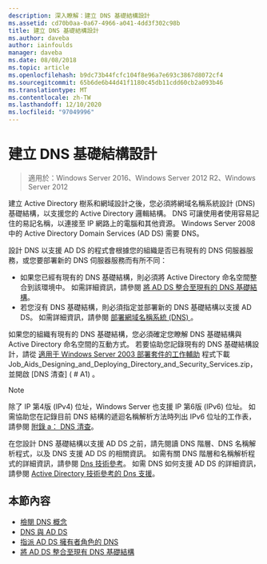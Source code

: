```yaml
---
description: 深入瞭解：建立 DNS 基礎結構設計
ms.assetid: cd70b0aa-0a67-4966-a041-4dd3f302c98b
title: 建立 DNS 基礎結構設計
ms.author: daveba
author: iainfoulds
manager: daveba
ms.date: 08/08/2018
ms.topic: article
ms.openlocfilehash: b9dc73b44fcfc104f8e96a7e693c3867d8072cf4
ms.sourcegitcommit: 65b6de6b44d41f1180c45db11cdd60cb2a093b46
ms.translationtype: MT
ms.contentlocale: zh-TW
ms.lasthandoff: 12/10/2020
ms.locfileid: "97049996"
---
```

# <a name="creating-a-dns-infrastructure-design"></a>建立 DNS 基礎結構設計

> 適用於：Windows Server 2016、Windows Server 2012 R2、Windows Server 2012

建立 Active Directory 樹系和網域設計之後，您必須將網域名稱系統設計 (DNS) 基礎結構，以支援您的 Active Directory 邏輯結構。 DNS 可讓使用者使用容易記住的易記名稱，以連接至 IP 網路上的電腦和其他資源。 Windows Server 2008 中的 Active Directory Domain Services (AD DS) 需要 DNS。

設計 DNS 以支援 AD DS 的程式會根據您的組織是否已有現有的 DNS 伺服器服務，或您要部署新的 DNS 伺服器服務而有所不同：

- 如果您已經有現有的 DNS 基礎結構，則必須將 Active Directory 命名空間整合到該環境中。 如需詳細資訊，請參閱 [將 AD DS 整合至現有的 DNS 基礎結構](../../ad-ds/plan/Integrating-AD-DS-into-an-Existing-DNS-Infrastructure.md)。
- 若您沒有 DNS 基礎結構，則必須指定並部署新的 DNS 基礎結構以支援 AD DS。 如需詳細資訊，請參閱 [部署網域名稱系統 (DNS) ](/previous-versions/windows/it-pro/windows-server-2003/cc780661(v=ws.10))。

如果您的組織有現有的 DNS 基礎結構，您必須確定您瞭解 DNS 基礎結構與 Active Directory 命名空間的互動方式。 若要協助您記錄現有的 DNS 基礎結構設計，請從 [適用于 Windows Server 2003 部署套件的工作輔助](https://microsoft.com/download/details.aspx?id=9608) 程式下載 Job_Aids_Designing_and_Deploying_Directory_and_Security_Services.zip，並開啟 [DNS 清查] ( # A1) 。

> [!NOTE]
> 除了 IP 第4版 (IPv4) 位址，Windows Server 也支援 IP 第6版 (IPv6) 位址。 如需協助您在記錄目前 DNS 結構的遞迴名稱解析方法時列出 IPv6 位址的工作表，請參閱 [附錄 a： DNS 清查](../../ad-ds/plan/Appendix-A--DNS-Inventory.md)。

在您設計 DNS 基礎結構以支援 AD DS 之前，請先閱讀 DNS 階層、DNS 名稱解析程式，以及 DNS 支援 AD DS 的相關資訊。 如需有關 DNS 階層和名稱解析程式的詳細資訊，請參閱 [Dns 技術參考](/previous-versions/windows/it-pro/windows-server-2003/cc779926(v=ws.10))。 如需 DNS 如何支援 AD DS 的詳細資訊，請參閱 [Active Directory 技術參考的 Dns 支援](/previous-versions/windows/it-pro/windows-server-2003/cc781627(v=ws.10))。

## <a name="in-this-section"></a>本節內容

- [檢閱 DNS 概念](../../ad-ds/plan/Reviewing-DNS-Concepts.md)
- [DNS 與 AD DS](../../ad-ds/plan/DNS-and-AD-DS.md)
- [指派 AD DS 擁有者角色的 DNS](../../ad-ds/deploy/Assigning-the-DNS-for-AD-DS-Owner-Role.md)
- [將 AD DS 整合至現有 DNS 基礎結構](../../ad-ds/plan/../../ad-ds/plan/Integrating-AD-DS-into-an-Existing-DNS-Infrastructure.md)
